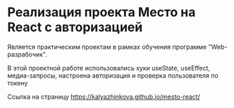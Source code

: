 #  Реализация проекта Место на React с авторизацией

Является практическим проектам в рамках обучения программе  "Web-разрабочик".

 В этой проектной работе использовались хуки useState, useEffect, медиа-запросы, настроена авторизация и проверка пользователя по токену

Ссылка на страницу https://kalyazhinkova.github.io/mesto-react/